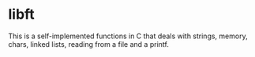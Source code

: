 # libft
This is a self-implemented functions in C that deals with strings, memory, chars, linked lists, reading from a file and a printf.
